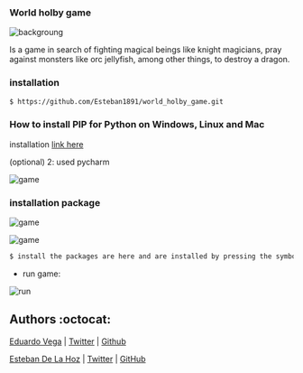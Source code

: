 ### World holby game

![backgroung](https://scontent.fbaq1-1.fna.fbcdn.net/v/t1.0-9/104347214_816170568910316_3697542306643646489_n.jpg?_nc_cat=108&_nc_sid=730e14&_nc_oc=AQk_hOIFTTEL-1R7gtzGZjZ881-LAsP7hLf4b2iMDgMvTYf6nVlJ7cCaL3aZLccdQZA&_nc_ht=scontent.fbaq1-1.fna&oh=74d24889ae777020376f7c1dfc57f3da&oe=5F0ED888)

Is a game in search of fighting
magical beings like knight magicians,
pray against monsters like orc jellyfish,
among other things, to destroy a dragon.

### installation
```sh
$ https://github.com/Esteban1891/world_holby_game.git
```

### How to install PIP for Python on Windows, Linux and Mac

installation [link here](https://twitter.com/eduardo_vega04)

(optional) 2: used pycharm

![game](https://scontent.fbaq1-1.fna.fbcdn.net/v/t1.0-9/105285437_816163665577673_8412092851773378510_n.jpg?_nc_cat=108&_nc_sid=730e14&_nc_oc=AQmiWJc8ildKqksD6xAxK9LORVsLXWDF3oQIpNqq89UOZJeFyih5wj4qsimaJ2KDFwA&_nc_ht=scontent.fbaq1-1.fna&oh=05664feac7e1edde54dc9d65c0e40a01&oe=5F12504C)

### installation package

![game](https://scontent.fbaq1-1.fna.fbcdn.net/v/t1.0-9/104433915_816166365577403_4758883099810354599_n.jpg?_nc_cat=110&_nc_sid=730e14&_nc_oc=AQmeLtDnmhRhj_hXyLsIhzg40d3BrQtfQQ3OtlP7fJCvxqU3jccJ7Y9FNAG6zKvOb5g&_nc_ht=scontent.fbaq1-1.fna&oh=6ac352b746b6b52980ff46dc46a939fd&oe=5F11A027)

![game](https://scontent.fbaq1-1.fna.fbcdn.net/v/t1.0-9/82615299_816168165577223_5355032288958361371_o.jpg?_nc_cat=101&_nc_sid=730e14&_nc_oc=AQlpsQpeJqSbuyRlO5XnxiXaXVsZdzUDO0faMEwbWR3mJAGSd-k_PW0fNvDHXXgamd0&_nc_ht=scontent.fbaq1-1.fna&oh=4e0933db150385aafa4cefafc0b56c2b&oe=5F0FCB61)

```sh
$ install the packages are here and are installed by pressing the symbol sum
```

* run game:

![run](https://scontent.fbaq1-1.fna.fbcdn.net/v/t1.0-9/103558366_816173675576672_70389612728242123_n.jpg?_nc_cat=104&_nc_sid=730e14&_nc_oc=AQm9hKwVG2H9SGeNZgqFtfMuIo59kNtYxZScOXSZwkw4mivOoP4e1Y-mFQeU0G8ybuE&_nc_ht=scontent.fbaq1-1.fna&oh=219731760982a10d1d24f5ec15fd5522&oe=5F10F653)





## Authors :octocat:

[Eduardo Vega](https://www.linkedin.com/in/eduardo-andr%C3%A9s-vega-2602031a1/) | [Twitter](https://twitter.com/eduardo_vega04) | [Github](https://github.com/EduardoVega04)


[Esteban De La Hoz](https://www.linkedin.com/in/esteban-de-la-hoz-romero-b6270017b/) | [Twitter](https://twitter.com/Esteban18911) | [GitHub](https://github.com/Esteban18911)
